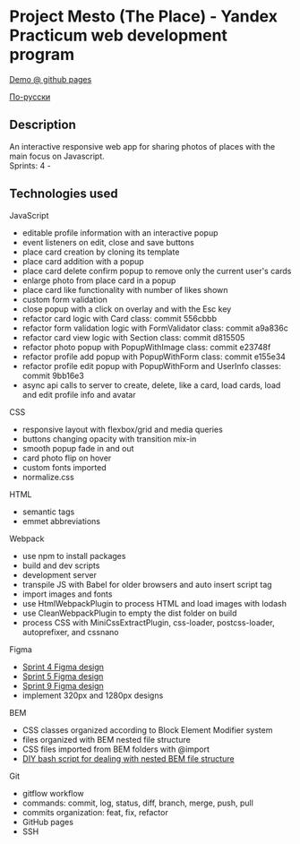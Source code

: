 # Project Mesto (The Place) - Yandex Practicum web development program

[Demo @ github pages](https://bliss-code.github.io/mesto/)

[По-русски](./README-RU.md)

## Description

An interactive responsive web app for sharing photos of places with the main focus on Javascript.\
Sprints: 4 -

## Technologies used

JavaScript
- editable profile information with an interactive popup
- event listeners on edit, close and save buttons
- place card creation by cloning its template
- place card addition with a popup
- place card delete confirm popup to remove only the current user's cards
- enlarge photo from place card in a popup
- place card like functionality with number of likes shown
- custom form validation
- close popup with a click on overlay and with the Esc key
- refactor card logic with Card class: commit 556cbbb
- refactor form validation logic with FormValidator class: commit a9a836c
- refactor card view logic with Section class: commit d815505
- refactor photo popup with PopupWithImage class: commit e23748f
- refactor profile add popup with PopupWithForm class: commit e155e34
- refactor profile edit popup with PopupWithForm and UserInfo classes: commit 9bb16e3
- async api calls to server to create, delete, like a card, load cards, load and edit profile info and avatar

CSS
- responsive layout with flexbox/grid and media queries
- buttons changing opacity with transition mix-in
- smooth popup fade in and out
- card photo flip on hover
- custom fonts imported
- normalize.css

HTML
- semantic tags
- emmet abbreviations

Webpack
- use npm to install packages
- build and dev scripts
- development server
- transpile JS with Babel for older browsers and auto insert script tag
- import images and fonts
- use HtmlWebpackPlugin to process HTML and load images with lodash
- use CleanWebpackPlugin to empty the dist folder on build
- process CSS with MiniCssExtractPlugin, css-loader, postcss-loader, autoprefixer, and cssnano

Figma
- [Sprint 4 Figma design](https://www.figma.com/file/2cn9N9jSkmxD84oJik7xL7/JavaScript.-Sprint-4?node-id=0%3A1)
- [Sprint 5 Figma design](https://www.figma.com/file/bjyvbKKJN2naO0ucURl2Z0/JavaScript.-Sprint-5?node-id=0%3A1)
- [Sprint 9 Figma design](https://www.figma.com/file/hhhIavVTeuilfPPZ6sbifl/JavaScript.-Sprint-9?node-id=0%3A1)
- implement 320px and 1280px designs

BEM
- CSS classes organized according to Block Element Modifier system
- files organized with BEM nested file structure
- CSS files imported from BEM folders with @import
- [DIY bash script for dealing with nested BEM file structure](https://github.com/bliss-code/instruments)

Git
- gitflow workflow
- commands: commit, log, status, diff, branch, merge, push, pull
- commits organization: feat, fix, refactor
- GitHub pages
- SSH
